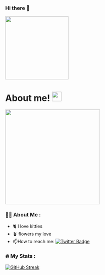 ### Hi there 👋

<img src="https://media.giphy.com/media/26tPghhb310muUkEw/giphy.gif" width="200"/>
</div>

<h1>
  About me!
<img src="https://media.giphy.com/media/hvRJCLFzcasrR4ia7z/giphy.gif" width="30px"/>
</h1>
<img src="https://media.giphy.com/media/OmK8lulOMQ9XO/giphy.gif" width="300" height="300"/>
</div>

### :man_facepalming: About Me :
- :cat2: I love kitties
- :potted_plant: flowers my love
- :mailbox:How to reach me: 
[![Twitter Badge](https://img.shields.io/badge/-twitter-blue?style=flat&logo=Twitter&logoColor=white)](https://twitter.com/SandraJ28110542)

### :fire: My Stats :
[![GitHub Streak](http://github-readme-streak-stats.herokuapp.com?user=chapmanserenity086&theme=dark&background=000000)](https://git.io/streak-stats) 
